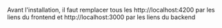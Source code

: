 Avant l'installation, il faut remplacer tous les http://localhost:4200 par les liens du frontend et http://localhost:3000 par les liens du backend